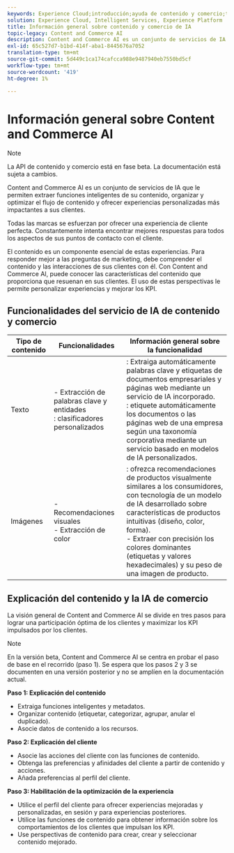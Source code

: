 ```yaml
---
keywords: Experience Cloud;introducción;ayuda de contenido y comercio;temas populares;Servicios inteligentes;ccai
solution: Experience Cloud, Intelligent Services, Experience Platform
title: Información general sobre contenido y comercio de IA
topic-legacy: Content and Commerce AI
description: Content and Commerce AI es un conjunto de servicios de IA que le permiten extraer funciones inteligentes de su contenido, organizar, optimizar el flujo de contenido y ofrecer experiencias personalizadas más impactantes a sus clientes.
exl-id: 65c527d7-b1bd-414f-aba1-8445676a7052
translation-type: tm+mt
source-git-commit: 5d449c1ca174cafcca988e9487940eb7550bd5cf
workflow-type: tm+mt
source-wordcount: '419'
ht-degree: 1%

---
```


# Información general sobre Content and Commerce AI

>[!NOTE]
>
>La API de contenido y comercio está en fase beta. La documentación está sujeta a cambios.

Content and Commerce AI es un conjunto de servicios de IA que le permiten extraer funciones inteligentes de su contenido, organizar y optimizar el flujo de contenido y ofrecer experiencias personalizadas más impactantes a sus clientes.

Todas las marcas se esfuerzan por ofrecer una experiencia de cliente perfecta. Constantemente intenta encontrar mejores respuestas para todos los aspectos de sus puntos de contacto con el cliente.

El contenido es un componente esencial de estas experiencias. Para responder mejor a las preguntas de marketing, debe comprender el contenido y las interacciones de sus clientes con él. Con Content and Commerce AI, puede conocer las características del contenido que proporciona que resuenan en sus clientes. El uso de estas perspectivas le permite personalizar experiencias y mejorar los KPI.

## Funcionalidades del servicio de IA de contenido y comercio

| Tipo de contenido | Funcionalidades | Información general sobre la funcionalidad |
| --- | --- | --- |
| Texto | - Extracción de palabras clave y entidades <br>: clasificadores personalizados | : Extraiga automáticamente palabras clave y etiquetas de documentos empresariales y páginas web mediante un servicio de IA incorporado. <br> : etiquete automáticamente los documentos o las páginas web de una empresa según una taxonomía corporativa mediante un servicio basado en modelos de IA personalizados. |
| Imágenes | - Recomendaciones visuales <br> - Extracción de color | : ofrezca recomendaciones de productos visualmente similares a los consumidores, con tecnología de un modelo de IA desarrollado sobre características de productos intuitivas (diseño, color, forma). <br> - Extraer con precisión los colores dominantes (etiquetas y valores hexadecimales) y su peso de una imagen de producto. |

## Explicación del contenido y la IA de comercio

La visión general de Content and Commerce AI se divide en tres pasos para lograr una participación óptima de los clientes y maximizar los KPI impulsados por los clientes.

>[!NOTE]
>
>En la versión beta, Content and Commerce AI se centra en probar el paso de base en el recorrido (paso 1). Se espera que los pasos 2 y 3 se documenten en una versión posterior y no se amplíen en la documentación actual.

**Paso 1: Explicación del contenido**
- Extraiga funciones inteligentes y metadatos.
- Organizar contenido (etiquetar, categorizar, agrupar, anular el duplicado).
- Asocie datos de contenido a los recursos.

**Paso 2: Explicación del cliente**
- Asocie las acciones del cliente con las funciones de contenido.
- Obtenga las preferencias y afinidades del cliente a partir de contenido y acciones.
- Añada preferencias al perfil del cliente.

**Paso 3: Habilitación de la optimización de la experiencia**
- Utilice el perfil del cliente para ofrecer experiencias mejoradas y personalizadas, en sesión y para experiencias posteriores.
- Utilice las funciones de contenido para obtener información sobre los comportamientos de los clientes que impulsan los KPI.
- Use perspectivas de contenido para crear, crear y seleccionar contenido mejorado.
